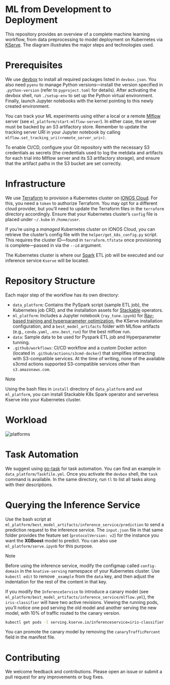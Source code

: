 # ML from Development to Deployment

This repository provides an overview of a complete machine learning workflow, from data preprocessing to model deployment on Kubernetes via [KServe](https://github.com/kserve/kserve). The diagram illustrates the major steps and technologies used.

# Prerequisites

We use [devbox](https://www.jetify.com/devbox) to install all required packages listed in `devbox.json`. You also need `pyenv` to manage Python versions—install the version specified in `.python-version` (refer to `pyproject.toml` for details). After activating the devbox shell, run `./setup-env` to set up the Python virtual environment. Finally, launch Jupyter notebooks with the kernel pointing to this newly created environment.   

You can track your ML experiments using either a local or a remote [Mlflow](https://mlflow.org/) server (see `ml_platform/start-mlflow-server`). In either case, the server must be backed by an S3 artifactory store. Remember to update the tracking server URI in your Jupyter notebook by calling `mlflow.set_tracking_uri(<remote_server_uri>)`.

To enable CI/CD, configure your Git repository with the necessary S3 credentials as secrets (the credentials used to log the metdata and artifacts for each trial into Mlflow server and its S3 artifactory storage), and ensure that the artifact paths in the S3 bucket are set correctly.

# Infrastructure

We use [Terraform](https://www.terraform.io/) to provision a Kubernetes cluster on [IONOS Cloud](https://cloud.ionos.de). For this, you need a `token` to authorize Terraform. You may opt for a different cloud provider, but you’ll need to update the Terraform files in the `terraform` directory accordingly. Ensure that your Kubernetes cluster’s `config` file is placed under `~/.kube` in `/home/user`.

If you’re using a *managed* Kubernetes cluster on IONOS Cloud, you can retrieve the cluster’s config file with the `helper/get_k8s_config.py` script. This requires the cluster ID—found in `terraform.tfstate` once provisioning is complete—passed in via the `--id` argument.

The Kubernetes cluster is where our [Spark](https://spark.apache.org/) ETL job will be executed and our inference service `Kserve` will be located. 

# Repository Structure

Each major step of the workflow has its own directory:

* `data_platform`: Contains the PySpark script (sample ETL job), the Kubernetes job CRD, and the installation assets for [Stackable](https://stackable.tech/en/) operators.
* `ml_platform`: Includes a Jupyter notebook (`ray_tune.ipynb`) for [Ray-based training and hyperparameter optimization](https://docs.ray.io/en/latest/tune/index.html), the KServe installation configuration, and a `best_model_artifacts` folder with MLflow artifacts (e.g., `conda.yaml`, `.env.best_run`) for the best mlflow run.
* `data`: Sample data to be used for Pyspark ETL job and Hyperparameter tunning.
* `.github/workflows`: CI/CD workflow and a custom Docker action (located in `.github/actions/s3cmd-docker`) that simplifies interacting with S3-compatible services. At the time of writing, none of the available s3cmd actions supported S3-compatible services other than `s3.amazonaws.com`.

> [!Note]
>  Using the bash files in `install` directory of `data_platform` and `and ml_platform`, you can install 
> Stackable K8s Spark operator and serverless Kserve into your Kubernetes cluster. 

# Workload

![platforms](./pictures/stack.png "Workload")

# Task Automation

We suggest using [go-task](https://github.com/go-task/task) for task automation. You can find an example in `data_platform/Taskfile.yml`. Once you activate the `devbox` shell, the `task` command is available. In the same directory, run `tl` to list all tasks along with their descriptions.

# Querying the Inference Service

Use the bash script at `ml_platform/best_model_artifacts/inference_service/prediction` to send a prediction request to the inference service. The `input.json` file in that same folder provides the feature set (`protocolVersion: v2`) for the instance you want the **XGBoost** model to predict. You can also use `ml_platform/serve.ipynb` for this purpose. 

> [!Note]
>  Before using the inference service, modify the configmap called `config-domain` in the `knative-serving`
> namespace of your Kubernetes cluster. Use `kubectl edit` to remove `_example` from the `data` key, and
> then adjust the indentation for the rest of the content in that key.

If you modify the `InferenceService` to introduce a canary model (see `ml_platform/best_model_artifacts/inference_service/mlflow.yml`), the `iris-classifier` will have two active revisions. Viewing the running pods, you’ll notice one pod serving the old model and another serving the new model, with 10% of traffic routed to the canary version.

```bash
kubectl get pods -l serving.kserve.io/inferenceservice=iris-classifier
```

You can promote the canary model by removing the `canaryTrafficPercent` field in the manifest file.

# Contributing

We welcome feedback and contributions. Please open an issue or submit a pull request for any improvements or bug fixes.
